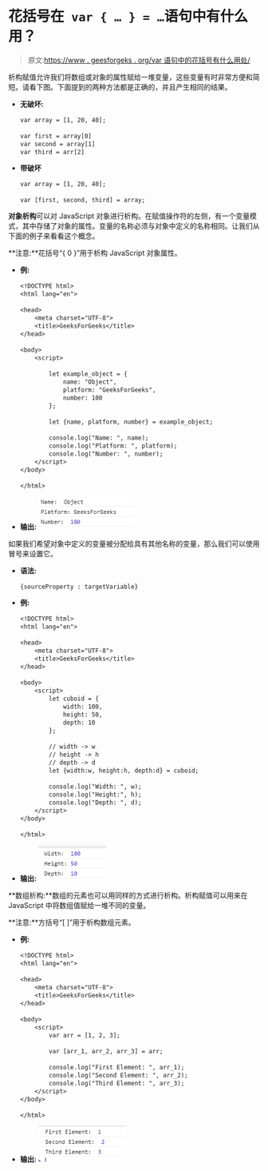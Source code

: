 # 花括号在` var { … } = …`语句中有什么用？

> 原文:[https://www . geesforgeks . org/var 语句中的花括号有什么用处/](https://www.geeksforgeeks.org/what-is-the-use-of-curly-brackets-in-the-var-statements/)

析构赋值允许我们将数组或对象的属性赋给一堆变量，这些变量有时非常方便和简短。请看下图。下面提到的两种方法都是正确的，并且产生相同的结果。

*   **无破坏:**

    ```
    var array = [1, 20, 40];

    var first = array[0]
    var second = array[1]
    var third = arr[2]

    ```

*   **带破坏**

    ```
    var array = [1, 20, 40];

    var [first, second, third] = array;

    ```

**对象析构**可以对 JavaScript 对象进行析构。在赋值操作符的左侧，有一个变量模式，其中存储了对象的属性。变量的名称必须与对象中定义的名称相同。让我们从下面的例子来看看这个概念。

**注意:**花括号“{ 0 }”用于析构 JavaScript 对象属性。

*   **例:**

    ```
    <!DOCTYPE html>
    <html lang="en">

    <head>
        <meta charset="UTF-8">
        <title>GeeksForGeeks</title>
    </head>

    <body>
        <script>

            let example_object = {
                name: "Object",
                platform: "GeeksForGeeks",
                number: 100
            };

            let {name, platform, number} = example_object;

            console.log("Name: ", name);
            console.log("Platform: ", platform);
            console.log("Number: ", number);
        </script>
    </body>

    </html>
    ```

*   **输出:**
    ![](img/2dab9d2020c6ef7d306147242e4e02f3.png)

如果我们希望对象中定义的变量被分配给具有其他名称的变量，那么我们可以使用冒号来设置它。

*   **语法:**

    ```
    {sourceProperty : targetVariable}
    ```

*   **例:**

    ```
    <!DOCTYPE html>
    <html lang="en">

    <head>
        <meta charset="UTF-8">
        <title>GeeksForGeeks</title>
    </head>

    <body>
        <script>
            let cuboid = {
                width: 100,
                height: 50,
                depth: 10
            };

            // width -> w
            // height -> h
            // depth -> d
            let {width:w, height:h, depth:d} = cuboid;

            console.log("Width: ", w);
            console.log("Height:", h);
            console.log("Depth: ", d);
        </script>
    </body>

    </html>
    ```

*   **输出:**
    ![](img/a663cc03753ee528e7df432c5dfe670b.png)

**数组析构:**数组的元素也可以用同样的方式进行析构。析构赋值可以用来在 JavaScript 中将数组值赋给一堆不同的变量。

**注意:**方括号“[ ]”用于析构数组元素。

*   **例:**

    ```
    <!DOCTYPE html>
    <html lang="en">

    <head>
        <meta charset="UTF-8">
        <title>GeeksForGeeks</title>
    </head>

    <body>
        <script>
            var arr = [1, 2, 3];

            var [arr_1, arr_2, arr_3] = arr;

            console.log("First Element: ", arr_1);
            console.log("Second Element: ", arr_2);
            console.log("Third Element: ", arr_3);
        </script>
    </body>

    </html>
    ```

*   **输出:**
    ![](img/938e00ff9d6aaa1ccd48f8454e969f1a.png)